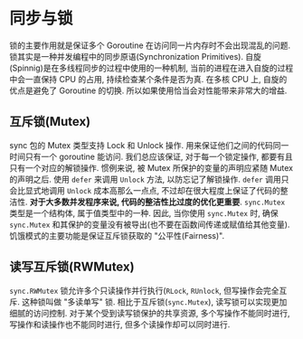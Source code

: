 # 同步与锁
锁的主要作用就是保证多个 Goroutine 在访问同一片内存时不会出现混乱的问题. 锁其实是一种并发编程中的同步原语(Synchronization Primitives).
自旋(Spinnig)是在多线程同步的过程中使用的一种机制, 当前的进程在进入自旋的过程中会一直保持 CPU 的占用, 持续检查某个条件是否为真. 在多核 CPU 上, 自旋的优点是避免了 Goroutine 的切换. 所以如果使用恰当会对性能带来非常大的增益.


## 互斥锁(Mutex)
sync 包的 Mutex 类型支持 Lock 和 Unlock 操作. 用来保证他们之间的代码同一时间只有一个 goroutine 能访问.
我们总应该保证, 对于每一个锁定操作, 都要有且只有一个对应的解锁操作.
惯例来说, 被 Mutex 所保护的变量的声明应紧随 Mutex 的声明之后.
使用 `defer` 来调用 `Unlock` 方法, 以防忘记了解锁操作. `defer` 调用只会比显式地调用 `Unlock` 成本高那么一点点, 不过却在很大程度上保证了代码的整洁性. **对于大多数并发程序来说, 代码的整洁性比过度的优化更重要**.
`sync.Mutex` 类型是一个结构体, 属于值类型中的一种. 因此, 当你使用 `sync.Mutex` 时, 确保 `sync.Mutex` 和其保护的变量没有被导出(也不要在函数间传递或赋值给其他变量).
饥饿模式的主要功能是保证互斥锁获取的 "公平性(Fairness)".

## 读写互斥锁(RWMutex)
`sync.RWMutex` 锁允许多个只读操作并行执行(`RLock`, `RUnlock`, 但写操作会完全互斥. 这种锁叫做 "多读单写" 锁.
相比于互斥锁(`sync.Mutex`), 读写锁可以实现更加细腻的访问控制.
对于某个受到读写锁保护的共享资源, 多个写操作不能同时进行, 写操作和读操作也不能同时进行, 但多个读操作却可以同时进行.